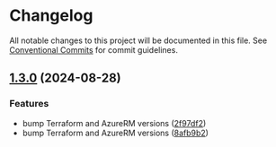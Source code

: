 # Changelog

All notable changes to this project will be documented in this file. See
[Conventional Commits](https://conventionalcommits.org) for commit guidelines.

## [1.3.0](https://github.com/bcochofel/terraform-azurerm-virtual-network/compare/1.2.2...1.3.0) (2024-08-28)

### Features

* bump Terraform and AzureRM versions ([2f97df2](https://github.com/bcochofel/terraform-azurerm-virtual-network/commit/2f97df24a88d212d31493c617f391234b5a6ab50))
* bump Terraform and AzureRM versions ([8afb9b2](https://github.com/bcochofel/terraform-azurerm-virtual-network/commit/8afb9b2b8f6d3c8b4dea612b5ab1fe8f8dab30d5))
